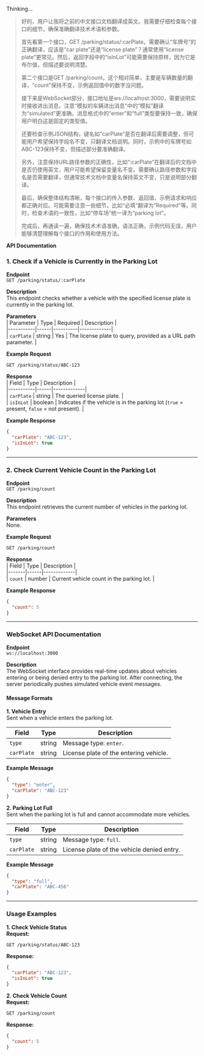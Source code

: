 Thinking...
> 
> 好的，用户让我将之前的中文接口文档翻译成英文。我需要仔细检查每个接口的细节，确保准确翻译技术术语和参数。
> 
> 首先看第一个接口，GET /parking/status/:carPlate。需要确认“车牌号”的正确翻译，应该是“car plate”还是“license plate”？通常使用“license plate”更常见。然后，返回字段中的“isInLot”可能需要保持原样，因为它是布尔值，但描述要说明清楚。
> 
> 第二个接口是GET /parking/count，这个相对简单，主要是车辆数量的翻译，“count”保持不变，示例返回值中的数字没问题。
> 
> 接下来是WebSocket部分，接口地址是ws://localhost:3000，需要说明实时接收进出消息。注意“模拟的车辆进出消息”中的“模拟”翻译为“simulated”更准确。消息格式中的“enter”和“full”类型要保持一致，确保用户明白这是固定的类型值。
> 
> 还要检查示例JSON结构，键名如“carPlate”是否在翻译后需要调整，但可能用户希望保持字段名不变，只翻译文档说明。同时，示例中的车牌号如ABC-123保持不变，但描述部分要准确翻译。
> 
> 另外，注意保持URL路径参数的正确性，比如“:carPlate”在翻译后的文档中是否仍使用英文，用户可能希望保留变量名不变。需要确认路径参数和字段名是否需要翻译，但通常技术文档中变量名保持英文不变，只是说明部分翻译。
> 
> 最后，确保整体结构清晰，每个接口的传入参数、返回值、示例请求和响应都正确对应。可能需要注意一些细节，比如“必填”翻译为“Required”等。同时，检查术语的一致性，比如“停车场”统一译为“parking lot”。
> 
> 完成后，再通读一遍，确保技术术语准确，语法正确，示例代码无误，用户能够清楚理解每个接口的作用和使用方法。
> 


**API Documentation**

### 1. Check if a Vehicle is Currently in the Parking Lot  
**Endpoint**  
`GET /parking/status/:carPlate`  

**Description**  
This endpoint checks whether a vehicle with the specified license plate is currently in the parking lot.  

**Parameters**  
| Parameter | Type | Required | Description |  
|-----------|------|----------|-------------|  
| `carPlate` | string | Yes | The license plate to query, provided as a URL path parameter. |  

**Example Request**  
```http  
GET /parking/status/ABC-123  
```  

**Response**  
| Field | Type | Description |  
|-----------|------|-------------|  
| `carPlate` | string | The queried license plate. |  
| `isInLot` | boolean | Indicates if the vehicle is in the parking lot (`true` = present, `false` = not present). |  

**Example Response**  
```json  
{  
  "carPlate": "ABC-123",  
  "isInLot": true  
}  
```  

---

### 2. Check Current Vehicle Count in the Parking Lot  
**Endpoint**  
`GET /parking/count`  

**Description**  
This endpoint retrieves the current number of vehicles in the parking lot.  

**Parameters**  
None.  

**Example Request**  
```http  
GET /parking/count  
```  

**Response**  
| Field | Type | Description |  
|-------|------|-------------|  
| `count` | number | Current vehicle count in the parking lot. |  

**Example Response**  
```json  
{  
  "count": 5  
}  
```  

---

### WebSocket API Documentation  
**Endpoint**  
`ws://localhost:3000`  

**Description**  
The WebSocket interface provides real-time updates about vehicles entering or being denied entry to the parking lot. After connecting, the server periodically pushes simulated vehicle event messages.  

#### Message Formats  

**1. Vehicle Entry**  
Sent when a vehicle enters the parking lot.  

| Field | Type | Description |  
|-----------|------|-------------|  
| `type` | string | Message type: `enter`. |  
| `carPlate` | string | License plate of the entering vehicle. |  

**Example Message**  
```json  
{  
  "type": "enter",  
  "carPlate": "ABC-123"  
}  
```  

**2. Parking Lot Full**  
Sent when the parking lot is full and cannot accommodate more vehicles.  

| Field | Type | Description |  
|-----------|------|-------------|  
| `type` | string | Message type: `full`. |  
| `carPlate` | string | License plate of the vehicle denied entry. |  

**Example Message**  
```json  
{  
  "type": "full",  
  "carPlate": "ABC-456"  
}  
```  

---

### Usage Examples  

**1. Check Vehicle Status**  
**Request:**  
```http  
GET /parking/status/ABC-123  
```  

**Response:**  
```json  
{  
  "carPlate": "ABC-123",  
  "isInLot": true  
}  
```  

**2. Check Vehicle Count**  
**Request:**  
```http  
GET /parking/count  
```  

**Response:**  
```json  
{  
  "count": 5  
}  
```
